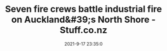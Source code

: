 ---
"title": "Seven fire crews battle industrial fire on Auckland&amp;#39;s North Shore - Stuff.co.nz"
"date": "2021-9-17 23:35:0"
"feed_name": "GOOGLENEWSINDUSTRIAL"
"feed_website": "https://news.google.com/search?q=industrial%2Bincident&hl=en-US&gl=US&ceid=US:en"
"feed_rss": "https://news.google.com/rss/search?q=industrial%2Bincident&hl=en-US&gl=US&ceid=US:en"
"link": "https://www.stuff.co.nz/auckland/300410360/seven-fire-crews-battle-industrial-fire-on-aucklands-north-shore"
"file": "_posts/2021-1-1-16d53513ebbc22aca0640e5312996a32b2892a97.md"
"accident": "1"
"drilling": "1"
"dead": ""
"injured": ""
---